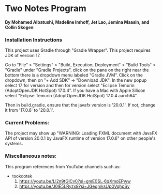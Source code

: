 # Two Notes Program 
#### By Mohamed Albatushi, Madeline Imhoff, Jet Lao, Jemina Maasin, and Collin Skogen

### Installation Instructions
This project uses Gradle through "Gradle Wrapper". This project requires JDK of version 17.

Go to "File" > "Settings" > "Build, Execution, Deployment" > "Build Tools" > "Gradle" under "Gradle Projects", 
click on the pane on the right near the bottom there is a dropdown menu labeled "Gradle JVM". Click on the dropdown, 
then on "+ Add SDK" -> "Download JDK". In the new popup select 17 for version and then for version select 
"Eclipse Temurin (AdoptOpenJDK HotSpot) 17.0.4". If you have a Mac with Apple Silicon select 
"Eclipse Temurin (AdoptOpenJDK HotSpot) 17.0.4 aarch64".

Then in build.gradle, ensure that the javafx version is '20.0.1'. If not, change it from '17.0.6' to '20.0.1'.


### Current Problems:
The project may show up "WARNING: Loading FXML document with JavaFX API of version 
20.0.1 by JavaFX runtime of version 17.0.6" on other people's systems.

### Miscellaneous notes:
This program references from YouTube channels such as:
* tookootek
    1. https://youtu.be/Ll2n9tGlCv0?si=gmE0SL-6qXmoEPww
    2. https://youtu.be/J0IE5LRyzx8?si=JGegmksUp0VqhpSv